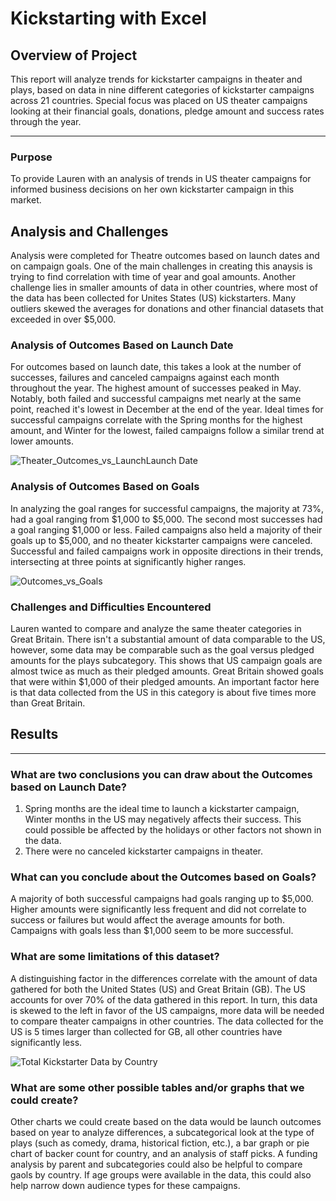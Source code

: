 # Kickstarting with Excel

## Overview of Project
This report will analyze trends for kickstarter campaigns in theater and plays, based on data in nine different categories of kickstarter campaigns across 21 countries. Special focus was placed on US theater campaigns looking at their financial goals, donations, pledge amount and success rates through the year.

---
### Purpose
To provide Lauren with an analysis of trends in US theater campaigns for informed business decisions on her own kickstarter campaign in this market. 
## Analysis and Challenges
Analysis were completed for Theatre outcomes based on launch dates and on campaign goals. One of the main challenges in creating this anaysis is trying to find correlation with time of year and goal amounts. Another challenge lies in smaller amounts of data in other countries, where most of the data has been collected for Unites States (US) kickstarters. Many outliers skewed the averages for donations and other financial datasets that exceeded in over $5,000. 

### Analysis of Outcomes Based on Launch Date
For outcomes based on launch date, this takes a look at the number of successes, failures and canceled campaigns against each month throughout the year. The highest amount of successes peaked in May. Notably, both failed and successful campaigns met nearly at the same point, reached it's lowest in December at the end of the year. Ideal times for successful campaigns correlate with the Spring months for the highest amount, and Winter for the lowest, failed campaigns follow a similar trend at lower amounts.

![Theater_Outcomes_vs_LaunchLaunch Date](https://user-images.githubusercontent.com/88520573/130370787-b1322144-79bc-4869-a8e0-fa4a7bb18d59.png)

### Analysis of Outcomes Based on Goals
In analyzing the goal ranges for successful campaigns, the majority at 73%, had a goal ranging from $1,000 to $5,000. The second most successes had a goal ranging $1,000 or less. Failed campaigns also held a majority of their goals up to $5,000, and no theater kickstarter campaigns were canceled. Successful and failed campaigns work in opposite directions in their trends, intersecting at three points at significantly higher ranges.

![Outcomes_vs_Goals](https://user-images.githubusercontent.com/88520573/130371233-5acceb9b-a69f-4090-8433-26fc1cd90324.png)

### Challenges and Difficulties Encountered
Lauren wanted to compare and analyze the same theater categories in Great Britain. There isn't a substantial amount of data comparable to the US, however, some data may be comparable such as the goal versus pledged amounts for the plays subcategory. This shows that US campaign goals are almost twice as much as their pledged amounts. Great Britain showed goals that were within $1,000 of their pledged amounts. An important factor here is that data collected from the US in this category is about five times more than Great Britain. 


## Results
---
### What are two conclusions you can draw about the Outcomes based on Launch Date?
1. Spring months are the ideal time to launch a kickstarter campaign, Winter months in the US may negatively affects their success. This could possible be affected by the holidays or other factors not shown in the data. 
2. There were no canceled kickstarter campaigns in theater.

### What can you conclude about the Outcomes based on Goals?
A majority of both successful campaigns had goals ranging up to $5,000. Higher amounts were significantly less frequent and did not correlate to success or failures but would affect the average amounts for both. Campaigns with goals less than $1,000 seem to be more successful.

### What are some limitations of this dataset?

A distinguishing factor in the differences correlate with the amount of data gathered for both the United States (US) and Great Britain (GB). The US accounts for over 70% of the data gathered in this report. In turn, this data is skewed to the left in favor of the US campaigns, more data will be needed to compare theater campaigns in other countries. The data collected for the US is 5 times larger than collected for GB, all other countries have significantly less. 

![Total Kickstarter Data by Country](https://user-images.githubusercontent.com/88520573/130332896-b94d1c2b-cfb2-49cb-9661-8cc2a56e33eb.png)

### What are some other possible tables and/or graphs that we could create?

Other charts we could create based on the data would be launch outcomes based on year to analyze differences, a subcategorical look at the type of plays (such as comedy, drama, historical fiction, etc.), a bar graph or pie chart of backer count for country, and an analysis of staff picks. A funding analysis by parent and subcategories could also be helpful to compare gaols by country. If age groups were available in the data, this could also help narrow down audience types for these campaigns.
